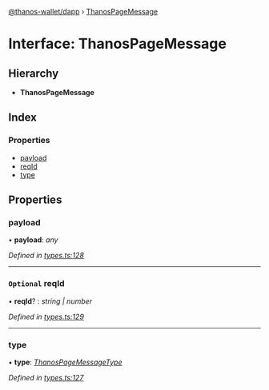 [@thanos-wallet/dapp](../README.md) › [ThanosPageMessage](thanospagemessage.md)

# Interface: ThanosPageMessage

## Hierarchy

* **ThanosPageMessage**

## Index

### Properties

* [payload](thanospagemessage.md#payload)
* [reqId](thanospagemessage.md#optional-reqid)
* [type](thanospagemessage.md#type)

## Properties

###  payload

• **payload**: *any*

*Defined in [types.ts:128](https://github.com/madfish-solutions/thanoswallet-dapp/blob/bdc6bb6/src/types.ts#L128)*

___

### `Optional` reqId

• **reqId**? : *string | number*

*Defined in [types.ts:129](https://github.com/madfish-solutions/thanoswallet-dapp/blob/bdc6bb6/src/types.ts#L129)*

___

###  type

• **type**: *[ThanosPageMessageType](../enums/thanospagemessagetype.md)*

*Defined in [types.ts:127](https://github.com/madfish-solutions/thanoswallet-dapp/blob/bdc6bb6/src/types.ts#L127)*

